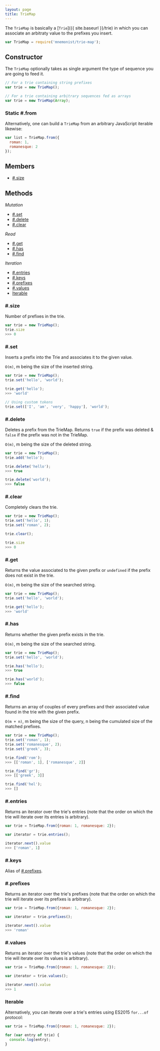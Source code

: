 ```yaml
---
layout: page
title: TrieMap
---
```


The `TrieMap` is basically a [`Trie`]({{ site.baseurl }}/trie) in which you can associate an arbitraty value to the prefixes you insert.

```js
var TrieMap = require('mnemonist/trie-map');
```

## Constructor

The `TrieMap` optionally takes as single argument the type of sequence you are going to feed it.

```js
// For a trie containing string prefixes
var trie = new TrieMap();

// For a trie containing arbitrary sequences fed as arrays
var trie = new TrieMap(Array);
```

### Static #.from

Alternatively, one can build a `TrieMap` from an arbitrary JavaScript iterable likewise:

```js
var list = TrieMap.from({
  roman: 1,
  romanesque: 2
});
```

## Members

* [#.size](#size)

## Methods

*Mutation*

* [#.set](#set)
* [#.delete](#delete)
* [#.clear](#clear)

*Read*

* [#.get](#get)
* [#.has](#has)
* [#.find](#find)

*Iteration*

* [#.entries](#entries)
* [#.keys](#keys)
* [#.prefixes](#prefixes)
* [#.values](#values)
* [Iterable](#iterable)

### #.size

Number of prefixes in the trie.

```js
var trie = new TrieMap();
trie.size
>>> 0
```

### #.set

Inserts a prefix into the Trie and associates it to the given value.

`O(m)`, m being the size of the inserted string.

```js
var trie = new TrieMap();
trie.set('hello', 'world');

trie.get('hello');
>>> 'world'

// Using custom tokens
trie.set(['I', 'am', 'very', 'happy'], 'world');
```

### #.delete

Deletes a prefix from the TrieMap. Returns `true` if the prefix was deleted & `false` if the prefix was not in the TrieMap.

`O(m)`, m being the size of the deleted string.

```js
var trie = new TrieMap();
trie.add('hello');

trie.delete('hello');
>>> true

trie.delete('world');
>>> false
```

### #.clear

Completely clears the trie.

```js
var trie = new TrieMap();
trie.set('hello', 1);
trie.set('roman', 2);

trie.clear();

trie.size
>>> 0
```

### #.get

Returns the value associated to the given prefix or `undefined` if the prefix does not exist in the trie.

`O(m)`, m being the size of the searched string.

```js
var trie = new TrieMap();
trie.set('hello', 'world');

trie.get('hello');
>>> 'world'
```

### #.has

Returns whether the given prefix exists in the trie.

`O(m)`, m being the size of the searched string.

```js
var trie = new TrieMap();
trie.set('hello', 'world');

trie.has('hello');
>>> true

trie.has('world');
>>> false
```

### #.find

Returns an array of couples of every prefixes and their associated value found in the trie with the given prefix.

`O(m + n)`, m being the size of the query, n being the cumulated size of the matched prefixes.

```js
var trie = new TrieMap();
trie.set('roman', 1);
trie.set('romanesque', 2);
trie.set('greek', 3);

trie.find('rom');
>>> [['roman', 1], ['romanesque', 2]]

trie.find('gr');
>>> [['greek', 3]]

trie.find('hel');
>>> []
```

### #.entries

Returns an iterator over the trie's entries (note that the order on which the trie will iterate over its entries is arbitrary).

```js
var trie = TrieMap.from({roman: 1, romanesque: 2});

var iterator = trie.entries();

iterator.next().value
>>> ['roman', 1]
```

### #.keys

Alias of [#.prefixes](#prefixes).

### #.prefixes

Returns an iterator over the trie's prefixes (note that the order on which the trie will iterate over its prefixes is arbitrary).

```js
var trie = TrieMap.from({roman: 1, romanesque: 2});

var iterator = trie.prefixes();

iterator.next().value
>>> 'roman'
```

### #.values

Returns an iterator over the trie's values (note that the order on which the trie will iterate over its values is arbitrary).

```js
var trie = TrieMap.from({roman: 1, romanesque: 2});

var iterator = trie.values();

iterator.next().value
>>> 1
```

### Iterable

Alternatively, you can iterate over a trie's entries using ES2015 `for...of` protocol:

```js
var trie = TrieMap.from({roman: 1, romanesque: 2});

for (var entry of trie) {
  console.log(entry);
}
```
